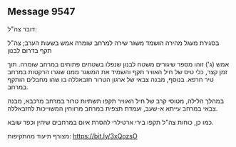 ## Message 9547

דובר צה"ל:

בסגירת מעגל מהירה הושמד משגר שירה למרחב שומרה אמש בשעות הערב; צה"ל תקף בדרום לבנון

אמש (ג') זוהו מספר שיגורים משטח לבנון שנפלו בשטחים פתוחים במרחב שומרה. תוך זמן קצר, כלי טיס של חיל האוויר תקף והשמיד את המשגר ממנו שוגרו הרקטות במרחב טיר חרפא. בנוסף, מבנה צבאי של ארגון הטרור חזבאללה בו שהו מחבלים הותקף במרחב.

במהלך הלילה, מטוסי קרב של חיל האוויר תקפו תשתיות טרור במרחב מרכבא, מבנה צבאי במרחב עייתא א-שעב, ועמדת תצפית במרחב מרווחין המשוייכות לחזבאללה.

כמו כן, כוחות צה"ל תקפו בירי ארטילרי להסרת איום במרחבים שיחין וכפר שובא.

מצורף תיעוד מהתקיפות: https://bit.ly/3xQozsO

